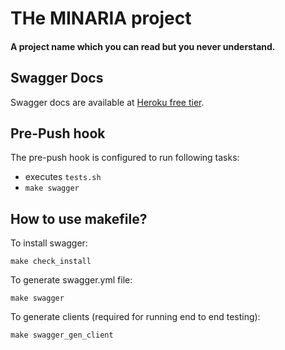 # THe MINARIA project
#### A project name which you can read but you never understand.

## Swagger Docs
Swagger docs are available at [Heroku free tier](https://minaria.herokuapp.com/docs).

## Pre-Push hook
The pre-push hook is configured to run following tasks:

- executes `tests.sh`
- `make swagger`

## How to use makefile?
To install swagger:

```
make check_install
```

To generate swagger.yml file:

```
make swagger
```

To generate clients (required for running end to end testing):

```
make swagger_gen_client
```